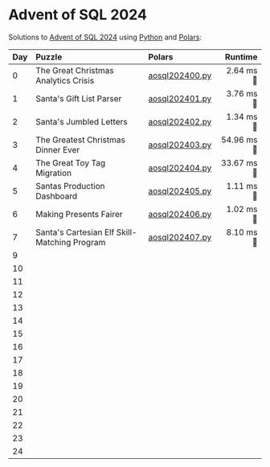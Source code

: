 # Advent of SQL 2024

Solutions to [Advent of SQL 2024](https://adventofsql.com/) using [Python](https://www.python.org/) and [Polars](https://docs.pola.rs/):

| Day  | Puzzle                                       | Polars                                                                          |    Runtime |
| :--- | :------------------------------------------- | :------------------------------------------------------------------------------ | ---------: |
| 0    | The Great Christmas Analytics Crisis         | [aosql202400.py](00_the_great_christmas_analytics_crisis/aosql202400.py)        |  2.64 ms 🔵 |
| 1    | Santa's Gift List Parser                     | [aosql202401.py](01_santas_gift_list_parser/aosql202401.py)                     |  3.76 ms 🔵 |
| 2    | Santa's Jumbled Letters                      | [aosql202402.py](02_santas_jumbled_letters/aosql202402.py)                      |  1.34 ms 🔵 |
| 3    | The Greatest Christmas Dinner Ever           | [aosql202403.py](03_the_greatest_christmas_dinner_ever/aosql202403.py)          | 54.96 ms 🔵 |
| 4    | The Great Toy Tag Migration                  | [aosql202404.py](04_the_great_toy_tag_migration/aosql202404.py)                 | 33.67 ms 🔵 |
| 5    | Santas Production Dashboard                  | [aosql202405.py](05_santas_production_dashboard/aosql202405.py)                 |  1.11 ms 🔵 |
| 6    | Making Presents Fairer                       | [aosql202406.py](06_making_presents_fairer/aosql202406.py)                      |  1.02 ms 🔵 |
| 7    | Santa's Cartesian Elf Skill-Matching Program | [aosql202407.py](07_santas_cartesian_elf_skill-matching_program/aosql202407.py) |  8.10 ms 🔵 |  | 8 |  |  |  |
| 9    |                                              |                                                                                 |            |
| 10   |                                              |                                                                                 |            |
| 11   |                                              |                                                                                 |            |
| 12   |                                              |                                                                                 |            |
| 13   |                                              |                                                                                 |            |
| 14   |                                              |                                                                                 |            |
| 15   |                                              |                                                                                 |            |
| 16   |                                              |                                                                                 |            |
| 17   |                                              |                                                                                 |            |
| 18   |                                              |                                                                                 |            |
| 19   |                                              |                                                                                 |            |
| 20   |                                              |                                                                                 |            |
| 21   |                                              |                                                                                 |            |
| 22   |                                              |                                                                                 |            |
| 23   |                                              |                                                                                 |            |
| 24   |                                              |                                                                                 |            |
